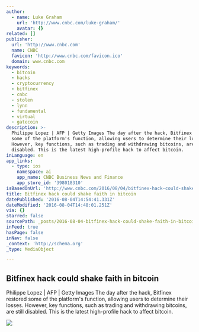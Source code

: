 ```yaml
---
author:
  - name: Luke Graham
    url: 'http://www.cnbc.com/luke-graham/'
    avatar: {}
related: []
publisher:
  url: 'http://www.cnbc.com'
  name: CNBC
  favicon: 'http://www.cnbc.com/favicon.ico'
  domain: www.cnbc.com
keywords:
  - bitcoin
  - hacks
  - cryptocurrency
  - bitfinex
  - cnbc
  - stolen
  - lynn
  - fundamental
  - virtual
  - gatecoin
description: >-
  Philippe Lopez | AFP | Getty Images The day after the hack, Bitfinex restored
  some of the platform's function, allowing users to determine their losses.
  However, key functions, such as trading and withdrawing bitcoins, are still
  disabled. This is the latest high-profile hack to affect bitcoin.
inLanguage: en
app_links:
  - type: ios
    namespace: ai
    app_name: CNBC Business News and Finance
    app_store_id: '398018310'
isBasedOnUrl: 'http://www.cnbc.com/2016/08/04/bitfinex-hack-could-shake-faith-in-bitcoin.html'
title: Bitfinex hack could shake faith in bitcoin
datePublished: '2016-08-04T14:54:41.331Z'
dateModified: '2016-08-04T14:48:01.251Z'
via: {}
starred: false
sourcePath: _posts/2016-08-04-bitfinex-hack-could-shake-faith-in-bitcoin.md
inFeed: true
hasPage: false
inNav: false
_context: 'http://schema.org'
_type: MediaObject

---
```

<article style=""><h1>Bitfinex hack could shake faith in bitcoin</h1><p>Philippe Lopez | AFP | Getty Images The day after the hack, Bitfinex restored some of the platform's function, allowing users to determine their losses. However, key functions, such as trading and withdrawing bitcoins, are still disabled. This is the latest high-profile hack to affect bitcoin.</p><img src="http://fm.cnbc.com/applications/cnbc.com/resources/img/editorial/2015/12/23/103262998-GettyImages-475483879.1910x1000.jpg" /></article>